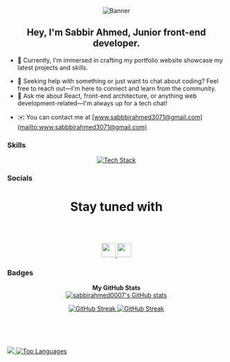 
<p align="center">
  <img src="https://i.ibb.co/k4FXZKS/2e4ad780-22d4-11eb-9462-c592865da9eb.png" alt="Banner" />
</p>

<h2 align="center">
     Hey, I'm Sabbir Ahmed, Junior front-end developer.
</h2>





- 🔭 Currently, I'm immersed in crafting  my portfolio website showcase my latest projects and skills.
<!-- - 🌱 Learning is a never-ending journey, and right now, I'm diving into Next.js and exploring the creative possibilities of Three.js. -->
<!-- - 👯 I'm open to collaboration on exciting projects that push the boundaries of front-end development. -->
- 🤔 Seeking help with something or just want to chat about coding? Feel free to reach out—I'm here to connect and learn from the community.
- 💬 Ask me about React, front-end architecture, or anything web development-related—I'm always up for a tech chat!
<!-- - 😄 Pronouns: ... He/Him -->
<!-- - ⚡ Fun fact: Outside the coding realm, I'm an avid sports enthusiast, and you'll often find me cheering for my favorite teams. -->
- ✉️  You can contact me at [www.sabbbirahmed3071@gmail.com](mailto:www.sabbbirahmed3071@gmail.com)




### Skills

<p align="center">
  <a href="https://skillicons.dev">
    <img src="https://skillicons.dev/icons?i=html,css,tailwind,js,react,git,github,vite,express,figma,firebase,nodejs,mongodb" alt="Tech Stack" />
  </a>
</p>


### Socials

<h1 align="center">Stay tuned with</h1><br/><br/>
<p align="center"> <a href="https://www.github.com/sabbirahmed0007" target="_blank" rel="noreferrer"> <picture> <source media="(prefers-color-scheme: dark)" srcset="https://raw.githubusercontent.com/danielcranney/readme-generator/main/public/icons/socials/github-dark.svg" /> <source media="(prefers-color-scheme: light)" srcset="https://raw.githubusercontent.com/danielcranney/readme-generator/main/public/icons/socials/github.svg" /> <img src="https://raw.githubusercontent.com/danielcranney/readme-generator/main/public/icons/socials/github.svg" width="32" height="32" /> </picture> </a> <a href="https://www.linkedin.com/in/sabbir-ahmed-19503b195" target="_blank" rel="noreferrer"> <picture> <source media="(prefers-color-scheme: dark)" srcset="https://raw.githubusercontent.com/danielcranney/readme-generator/main/public/icons/socials/linkedin-dark.svg" /> <source media="(prefers-color-scheme: light)" srcset="https://raw.githubusercontent.com/danielcranney/readme-generator/main/public/icons/socials/linkedin.svg" /> <img src="https://raw.githubusercontent.com/danielcranney/readme-generator/main/public/icons/socials/linkedin.svg" width="32" height="32" /> </picture> </a></p>







### Badges


<p align="center">
<b>My GitHub Stats</b><br/>
 
  <a href="https://github.com/sabbirahmed0007">
    <img src="https://github-readme-stats.vercel.app/api?username=sabbirahmed0007&show_icons=true&count_private=true&title_color=0891b2&text_color=ffffff&icon_color=0891b2&bg_color=1c1917&hide_border=true" alt="sabbirahmed0007's GitHub stats" />
  </a>
</p>



<!--Github Streak  -->

<p align="center">
   <a href="https://git.io/streak-stats">
  <img src="https://github-readme-streak-stats.herokuapp.com?user=sabbirahmed0007" alt="GitHub Streak" />
</a>

<a href="https://git.io/streak-stats">
  <img src="https://streak-stats.demolab.com?user=Sabbirahmed0007" alt="GitHub Streak" />
</a>

  </a><br/><br/><br/>


<!-- Contribution -->
  <a href="https://github.com/Sabbirahmed0007">
    <img src="http://github-profile-summary-cards.vercel.app/api/cards/profile-details?username=Sabbirahmed0007&theme=aura_dark"/>
  </a>
  

  <!-- Top languages -->

  <a href="https://github.com/Sabbirahmed0007">
    <img src="https://github-readme-stats.vercel.app/api/top-langs/?username=sabbirahmed0007&langs_count=10&title_color=0891b2&text_color=ffffff&icon_color=22c55e&bg_color=1c1917&hide_border=true&locale=en&custom_title=Top%20Languages" alt="Top Languages" />
  </a>
</p>
<br /><br /><br />

<!-- <div width="100%" align="center">
<b>Top Repositories</b>
  <a href="https://github.com/sabbirahmed0007/a11-online-group-study-client" align="center">
    <img align="center" width="45%" src="https://github-readme-stats.vercel.app/api/pin/?username=sabbirahmed0007&repo=Sabbirahmed0007&title_color=0891b2&text_color=ffffff&icon_color=22c55e&bg_color=1c1917&hide_border=true&locale=en" />
  </a>
</div> -->

<br /><br /><br /><br />







